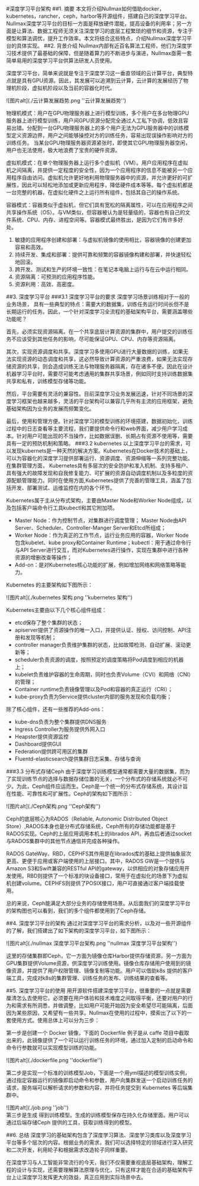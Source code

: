 #深度学习平台架构##1.	摘要本文将介绍Nullmax如何借助docker，kubernetes，rancher，ceph，harbor等开源组件，搭建自己的深度学习平台。Nullmax深度学习平台的目标一方面是释放硬件潜能，提高设备的利用率；另一方面是让算法、数据工程师无须关注深度学习的底层工程繁琐的细节和资源，专注于模型和算法调优，提升工作效率。本文将结合这些特点，介绍Nullmax深度学习平台的具体实现。##2.	背景介绍Nullmax内部有近百名算法工程师，他们为深度学习技术提供了最基础的保障，但是随着算力的不断进步与演进，Nullmax亟需一套简单易用的深度学习平台供算法研发人员使用。

深度学习平台，简单来说就是专注于深度学习这一垂直领域的云计算平台，典型特点就是具有GPU资源。因此，其发展可以追溯到云计算，云计算的发展经历了物理机阶段，虚拟机阶段以及当前的容器化时代。
 
![图片alt](./云计算发展趋势.png ''云计算发展趋势'')物理机模式：用户在GPU物理服务器上进行模型训练，多个用户在多台物理GPU服务器上进行模型训练，用户间GPU资源分配完全通过人工私下协调，低效且容易出错。分配到一台GPU物理服务器上的多个用户无法为GPU服务器中的训练模型定义资源边界，用户之间能够操控对方的训练任务，容易出现误操作影响对方的训练任务。 当某台GPU物理服务器资源紧张时，即使其它GPU物理服务器空闲，用户也无法使用，极大地浪费了宝贵的硬件资源。

虚拟机模式：在单个物理服务器上运行多个虚拟机（VM）。用户应用程序在虚拟机之间隔离，并提供一定程度的安全性，因为一个应用程序的信息不能被另一个应用程序自由访问。虚拟机允许更好地利用物理服务器中的资源，并允许更好的可扩展性，因此可以轻松地添加或更新应用程序，降低硬件成本等等。每个虚拟机都是一台完整的机器，在虚拟化硬件之上运行所有组件，包括其自己的操作系统。

容器模式：容器类似于虚拟机，但它们具有宽松的隔离属性，可以在应用程序之间共享操作系统（OS）。与VM类似，但容器被认为是轻量级的，容器也有自己的文件系统、CPU、内存、进程空间等。容器模式最终胜出，是因为它们有许多好处。1. 敏捷的应用程序创建和部署：与虚拟机镜像的使用相比，容器镜像的创建更加容易和高效。2.	持续开发、集成和部署：提供可靠和频繁的容器镜像构建和部署，并快速轻松地回滚。3.	跨开发、测试和生产的环境一致性：在笔记本电脑上运行与在云中运行相同。4.	资源隔离：可预测的应用程序性能。5.	资源利用：高效、高密度。
##3.	深度学习平台###3.1 深度学习平台的要求深度学习场景训练相对于一般的业务场景， 具有一些典型的特点：需要大的数据集，训练任务运行时间长但不是长期运行的任务。因此，一个针对深度学习全流程的基础架构平台，需要涵盖哪些功能呢？首先，必须实现资源隔离。在一个共享底层计算资源的集群中，用户提交的训练任务不应该受到其他任务的影响，尽可能保证GPU、CPU、内存等资源隔离。

其次，实现资源调度和共享。深度学习多使用GPU进行大量数据的训练，如果无法实现资源的动态调度和共享，这必然导致计算资源的严重浪费，如果无法实现存储资源的共享，则会造成训练无法与物理服务器隔离，存在诸多不便。因此在设计机器学习平台时，需要尽可能考虑通用的集群共享场景，例如同时支持训练数据集共享和私有，训练模型存储等功能。然后，平台需要有灵活的兼容性。目前深度学习业务发展迅速，针对不同场景的深度学习框架也越来越多，灵活的平台架构可以兼容几乎所有主流的应用框架，避免基础架构因为业务的发展而频繁变化。最后，使用和管理方便。针对深度学习的模型训练的环境搭建，数据初始化，训练过程中的日志查看等主要流程，我们要提供命令行和web界面，减少用户学习成本。针对用户可能出现的不当操作，比如数据误删、长期占有资源不使用等，需要具有一定的预防机制和策略。 ###3.2 kubernetes 以上深度学习平台的需求，可以发现kubernets是一种天然的解决方案。Kubernetes在Docker技术的基础上，可以为容器化的深度学习提供部署运行、资源调度、资源伸缩等一系列完整功能。在集群管理方面， Kubernetes具有多层次的安全防护和准入机制、支持多租户、具有强大的故障发现和自我修复能力、可扩展的资源自动调度机制以及多粒度的资源配额管理能力。同时在使用方面,Kubernetes提供了完善的管理工具，涵盖了包括开发、部署测试、运维监控在内的各个环节。   
Kubernetes属于主从分布式架构，主要由Master Node和Worker Node组成，以及包括客户端命令行工具kubectl和其它附加项。+ Master Node：作为控制节点，对集群进行调度管理； Master Node由API Server、Scheduler、Controller-Manger Server和Etcd所组成；+ Worker Node：作为真正的工作节点，运行业务应用的容器，Worker Node包含kubelet、kube proxy和Container Runtime；kubectl：用于通过命令行与API Server进行交互，而对Kubernetes进行操作，实现在集群中进行各种资源的增删改查等操作；+ Add-on：是对Kubernetes核心功能的扩展，例如增加网络和网络策略等能力。    
Kubernetes 的主要架构如下图所示：

![图片alt](./kubernetes 架构.png ''kubernetes 架构'')Kubernetes主要由以下几个核心组件组成：- etcd保存了整个集群的状态；- apiserver提供了资源操作的唯一入口，并提供认证、授权、访问控制、API注册和发现等机制；- controller manager负责维护集群的状态，比如故障检测、自动扩展、滚动更新等；- scheduler负责资源的调度，按照预定的调度策略将Pod调度到相应的机器上；- kubelet负责维护容器的生命周期，同时也负责Volume（CVI）和网络（CNI）的管理；- Container runtime负责镜像管理以及Pod和容器的真正运行（CRI）；- kube-proxy负责为Service提供cluster内部的服务发现和负载均衡；除了核心组件，还有一些推荐的Add-ons：-  kube-dns负责为整个集群提供DNS服务- 	Ingress Controller为服务提供外网入口- 	Heapster提供资源监控- 	Dashboard提供GUI- 	Federation提供跨可用区的集群- 	Fluentd-elasticsearch提供集群日志采集、存储与查询###3.3  分布式存储Ceph由于深度学习训练模型通常都需要大量的数据集，而为了实现训练节点的选择与数据存储位置的无关，一个分布式的存储系统就必不可少。为此，Ceph组件应运而生。Ceph是一个统一的分布式存储系统，其设计旨在性能、可靠性和可扩展性。Ceph的架构如下图所示：  ![图片alt](./Ceph架构.png ''Ceph架构'')
   Ceph的底层核心为RADOS（Reliable, Autonomic Distributed Object Store）,RADOS本身也是分布式存储系统，Ceph所有的存储功能都是基于RADOS实现。Ceph的上层应用调用本机上的librados API，再由后者通过socket与RADOS集群中的其他节点通信并完成各种操作。RADOS GateWay、RBD，CEPHFS其作用是在librados库的基础上提供抽象层次更高、更便于应用或客户端使用的上层接口。其中，RADOS GW是一个提供与Amazon S3和Swift兼容的RESTful API的gateway，以供相应的对象存储应用开发使用。RBD则提供了一个标准的块设备接口，常用于在虚拟化的场景下为虚拟机创建volume。CEPHFS则提供了POSIX接口，用户可直接通过客户端挂载使用。总的来说，Ceph能满足大部分业务的存储使用场景。从后面我们的深度学习平台的架构图也可以看到，我们的多个组件都使用到了Ceph存储。##4.	深度学习平台的架构通过对深度学习平台的需求分析，以及对一些开源组件的了解，我们搭建出了如下架构的深度学习平台，如下图所示：
 ![图片alt](./nullmax 深度学习平台架构.png ''nullmax 深度学习平台架构'')这里的存储集群即Ceph，它一方面为镜像仓库Harbor提供存储资源，另一方面为GPU集群提供Volume资源，供深度学习训练使用。镜像仓库存储用户使用到的镜像资源，并提供了用户权限管理、镜像复制等功能。用户可以借助k8s 提供的客户端工具，完成对k8s的集群管理、训练任务的发布、训练结果的查看等。##5.	深度学习平台的使用用开源软件搭建深度学习平台，很重要的一点就是需要厘清怎么去使用它。必须要在用户体验和技术难度之间取得平衡，还要对用户的行为和需求有所洞悉，并做调整，比如用户可能开始因为安全希望尽可能隔离，后面因为某些原因，又希望有一些共享。Nullmax在使用的过程中，摸索出了以下的一套使用方式。使用总体上可以分为三步： 第一步是创建一个 Docker 镜像，下面的 Dockerfile 例子是从 caffe 项目中截取出来的，此镜像提供了一个可以运行训练任务的环境，通过加入定制的启动命令和命令行参数就可以实现模型训练的功能。 

![图片alt](./dockerfile.png ''dockerfile'')第二步是实现一个标准的训练模型Job，下面是一个用yml描述的模型训练实例，通过指定容器运行的镜像即启动命令和参数，用户向集群发送一个启动训练任务的请求，服务端可以解析请求的参数和内容，并将任务提交到 Kubernetes 等后端集群中。 
![图片alt](./job.png ''job'')      
第三步是生成 得到训练模型。生成的训练模型保存在持久化存储里面。用户可以通过后端存储Ceph 提供的工具，获取训练得到的模型。##6.	总结深度学习的基础架构包含了深度学习算法、深度学习类库以及深度学习平台等多个层次的内容。根据业务的需求，我们可以选择特定的领域进行深入研究和二次开发，利用轮子和根据需求改造轮子同样重要。在深度学习与人工智能非常流行的今天，我们不仅需要重视底层基础架构，理解工程的设计与实现，还需要理解算法原理与优化，只有这样才能在合适的基础架构平台上让深度学习发挥更大的效益，真正应用到实际场景中去。